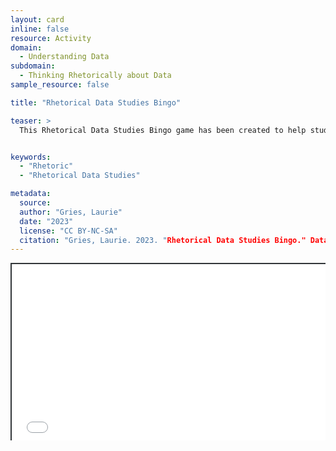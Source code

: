 ```yaml
---
layout: card
inline: false
resource: Activity
domain:
  - Understanding Data
subdomain:
  - Thinking Rhetorically about Data
sample_resource: false

title: "Rhetorical Data Studies Bingo"

teaser: >
  This Rhetorical Data Studies Bingo game has been created to help students recall and better understand the concepts and ideas related to Rhetorical Data Studies. This activity is particularly useful for helping to establish a shared vocabulary to discuss data advocacy from a rhetorical perspective.


keywords:
  - "Rhetoric"
  - "Rhetorical Data Studies"

metadata:
  source: 
  author: "Gries, Laurie"
  date: "2023"
  license: "CC BY-NC-SA"
  citation: "Gries, Laurie. 2023. "Rhetorical Data Studies Bingo." Data Advocacy for All, University of Colorado Boulder."
---
```

<div style="position: relative; padding-bottom: 56.25%; height: 0; overflow: hidden;"><iframe src="../assets/pdf/Rhetorical Data Studies Bingo.pdf" width="100%" title="Rhetorical Data Studies Bingo" style="border:2px #323639 solid; position: absolute; top: 0; left: 0; right: 0; bottom: 0; height: 100%; max-width: 100%;"></iframe></div>
